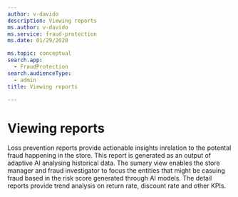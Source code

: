 ```yaml
---
author: v-davido
description: Viewing reports
ms.author: v-davido
ms.service: fraud-protection
ms.date: 01/29/2020

ms.topic: conceptual
search.app: 
  - FraudProtection
search.audienceType:
  - admin
title: Viewing reports

---
```


# Viewing reports

Loss prevention reports provide actionable insights inrelation to the potental fraud happening in the store. This report is generated as an output of adaptive AI analysing historical data. The sumary view enables the store manager and fraud investigator to focus the entities that might be casuing fraud based in the risk score generated through AI models. The detail reports provide trend analysis on return rate, discount rate and other KPIs.


